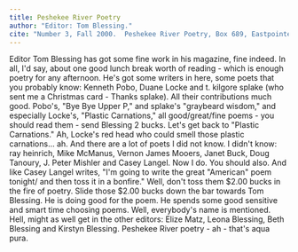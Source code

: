 ```yaml
---
title: Peshekee River Poetry
author: "Editor: Tom Blessing."
cite: "Number 3, Fall 2000.  Peshekee River Poetry, Box 689, Eastpointe, MI 48021."
---
```


Editor Tom Blessing has got some fine work in his magazine, fine indeed. In all, I'd say, about one good lunch break worth of reading - which is enough poetry for any afternoon. He's got some writers in here, some poets that you probably know: Kenneth Pobo, Duane Locke and t. kilgore splake (who sent me a Christmas card - Thanks splake). All their contributions much good. Pobo's, "Bye Bye Upper P," and splake's "graybeard wisdom," and especially Locke's, "Plastic Carnations," all good/great/fine poems - you should read them - send Blessing 2 bucks. Let's get back to "Plastic Carnations." Ah, Locke's red head who could smell those plastic carnations&hellip; ah. And there are a lot of poets I did not know. I didn't know: ray heinrich, Mike McManus, Vernon James Mooers, Janet Buck, Doug Tanoury, J. Peter Mishler and Casey Langel. Now I do. You should also. And like Casey Langel writes, "I'm going to write the great "American" poem tonight/ and then toss it in a bonfire." Well, don't toss them $2.00 bucks in the fire of poetry. Slide those $2.00 bucks down the bar towards Tom Blessing. He is doing good for the poem. He spends some good sensitive and smart time choosing poems. Well, everybody's name is mentioned. Hell, might as well get in the other editors: Elize Matz, Leona Blessing, Beth Blessing and Kirstyn Blessing. Peshekee River poetry - ah - that's aqua pura. 
